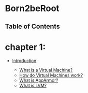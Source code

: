 # Born2beRoot

## Table of Contents
# chapter 1:
<ul>
  <li><a href="#">Introduction</a></li> 
  <ul>
    <li><a href="#">What is a Virtual Machine?</a></li>
    <li><a href="#">How do Virtual Machines work?</a></li>
    <li><a href="#">What is AppArmor?</a></li>
    <li><a href="#">What is LVM?</a></li>
  </ul>
</ul>
  

